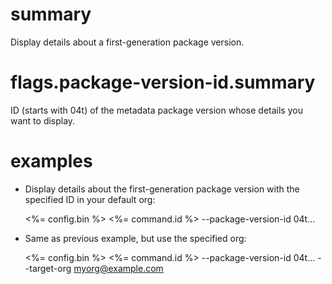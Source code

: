 # summary

Display details about a first-generation package version.

# flags.package-version-id.summary

ID (starts with 04t) of the metadata package version whose details you want to display.

# examples

- Display details about the first-generation package version with the specified ID in your default org:

  <%= config.bin %> <%= command.id %> --package-version-id 04t...

- Same as previous example, but use the specified org:

  <%= config.bin %> <%= command.id %> --package-version-id 04t... --target-org myorg@example.com
